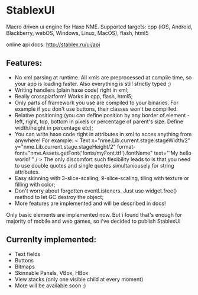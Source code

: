 StablexUI
=========

Macro driven ui engine for Haxe NME.
Supported targets: cpp (iOS, Android, Blackberry, webOS, Windows, Linux, MacOS), flash, html5

online api docs: http://stablex.ru/ui/api

Features:
---------------
* No xml parsing at runtime. All xmls are preprocessed at compile time, so your app is loading faster. Also everything is still strictly typed ;)
* Writing handlers (plain haxe code) right in xml;
* Really crossplatform! Works in cpp, flash, html5;
* Only parts of framework you use are compiled to your binaries. For example if you don't use buttons, their classes won't be compilled.
* Relative positioning (you can define position  by any border of element - left, right, top, bottom in pixels or percentage of parent's size. Define width/height in percentage etc);
* You can write haxe code right in attributes in xml to acces anything from anywhere! For example: < Text x="nme.Lib.current.stage.stageWidth/2" y="nme.Lib.current.stage.stageHeight/2" format-font="nme.Assets.getFont('fonts/myFont.ttf').fontName" text="'My hello world!'" / >
The only discomfort such flexibility leads to is that you need to use double quotes and single quotes simultaniousely for string attributes.
* Easy skinning with 3-slice-scaling, 9-slice-scaling, tiling with texture or filling with color;
* Don't worry about forgotten eventListeners. Just use widget.free() method to let GC destroy the object;
* More features are implemented and will be described in docs!

Only basic elements are implemented now. But i found that's enough for majority of mobile and web games, so i've decided to publish StablexUI

Currenlty implemented:
---------------
* Text fields
* Buttons
* Bitmaps
* Skinnable Panels, VBox, HBox
* View stacks (only one visible child at every moment)
* More will be available soon ;)





